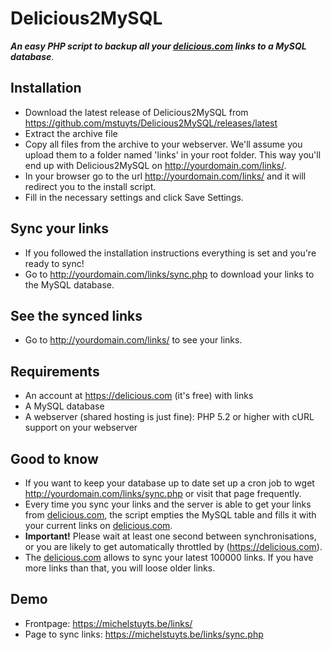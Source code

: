 # Delicious2MySQL
__*An easy PHP script to backup all your [delicious.com](https://delicious.com) links to a MySQL database*__.

## Installation
* Download the latest release of Delicious2MySQL from https://github.com/mstuyts/Delicious2MySQL/releases/latest
* Extract the archive file
* Copy all files from the archive to your webserver. We'll assume you upload them to a folder named 'links' in your root folder. This way you'll end up with Delicious2MySQL on http://yourdomain.com/links/. 
* In your browser go to the url http://yourdomain.com/links/ and it will redirect you to the install script.
* Fill in the necessary settings and click Save Settings.

## Sync your links
* If you followed the installation instructions everything is set and you're ready to sync!
* Go to http://yourdomain.com/links/sync.php to download your links to the MySQL database.

## See the synced links
* Go to http://yourdomain.com/links/ to see your links.

## Requirements
* An account at https://delicious.com (it's free) with links
* A MySQL database
* A webserver (shared hosting is just fine): PHP 5.2 or higher with cURL support on your webserver

## Good to know
* If you want to keep your database up to date set up a cron job to wget http://yourdomain.com/links/sync.php or visit that page frequently.
* Every time you sync your links and the server is able to get your links from [delicious.com](https://delicious.com), the script empties the MySQL table and fills it with your current links on [delicious.com](https://delicious.com).
* **Important!** Please wait at least one second between synchronisations, or you are likely to get automatically throttled by (https://delicious.com). 
* The [delicious.com](https://delicious.com) allows to sync your latest 100000 links. If you have more links than that, you will loose older links.

## Demo
* Frontpage: https://michelstuyts.be/links/
* Page to sync links: https://michelstuyts.be/links/sync.php